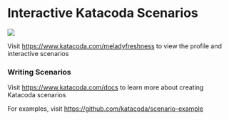 # Interactive Katacoda Scenarios

[![](http://shields.katacoda.com/katacoda/meladyfreshness/count.svg)](https://www.katacoda.com/meladyfreshness "Get your profile on Katacoda.com")

Visit https://www.katacoda.com/meladyfreshness to view the profile and interactive scenarios

### Writing Scenarios
Visit https://www.katacoda.com/docs to learn more about creating Katacoda scenarios

For examples, visit https://github.com/katacoda/scenario-example
